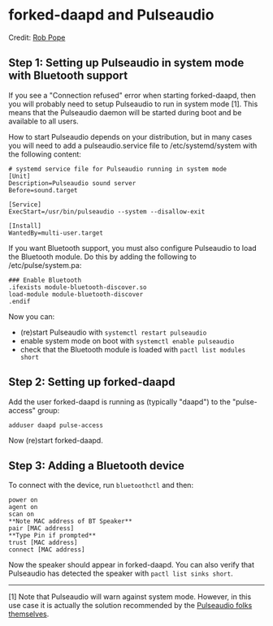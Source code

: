 # forked-daapd and Pulseaudio
Credit: [Rob Pope](http://robpope.co.uk/blog/post/setting-up-forked-daapd-with-bluetooth)


## Step 1: Setting up Pulseaudio in system mode with Bluetooth support

If you see a "Connection refused" error when starting forked-daapd, then you
will probably need to setup Pulseaudio to run in system mode [1]. This means
that the Pulseaudio daemon will be started during boot and be available to all
users.

How to start Pulseaudio depends on your distribution, but in many cases you will
need to add a pulseaudio.service file to /etc/systemd/system with the following
content:

```
# systemd service file for Pulseaudio running in system mode
[Unit]
Description=Pulseaudio sound server
Before=sound.target

[Service]
ExecStart=/usr/bin/pulseaudio --system --disallow-exit

[Install]
WantedBy=multi-user.target
```

If you want Bluetooth support, you must also configure Pulseaudio to load the
Bluetooth module. Do this by adding the following to /etc/pulse/system.pa:

```
### Enable Bluetooth
.ifexists module-bluetooth-discover.so
load-module module-bluetooth-discover
.endif
```

Now you can:
- (re)start Pulseaudio with `systemctl restart pulseaudio`
- enable system mode on boot with `systemctl enable pulseaudio`
- check that the Bluetooth module is loaded with `pactl list modules short`


## Step 2: Setting up forked-daapd

Add the user forked-daapd is running as (typically "daapd") to the
"pulse-access" group:

```
adduser daapd pulse-access
```

Now (re)start forked-daapd.


## Step 3: Adding a Bluetooth device

To connect with the device, run `bluetoothctl` and then:

```
power on
agent on
scan on
**Note MAC address of BT Speaker**
pair [MAC address]
**Type Pin if prompted**
trust [MAC address]
connect [MAC address]
```

Now the speaker should appear in forked-daapd. You can also verify that 
Pulseaudio has detected the speaker with `pactl list sinks short`.

---

[1] Note that Pulseaudio will warn against system mode. However, in this use
case it is actually the solution recommended by the [Pulseaudio folks themselves](https://lists.freedesktop.org/archives/pulseaudio-discuss/2016-August/026823.html).

